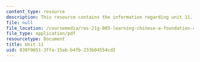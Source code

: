 ```yaml
---
content_type: resource
description: This resource contains the information regarding unit 11.
file: null
file_location: /coursemedia/res-21g-003-learning-chinese-a-foundation-course-in-mandarin-spring-2011/830f96513ffa15abb4fb233b04554cd2_MITRES_21G_003S11_unit11.pdf
file_type: application/pdf
resourcetype: Document
title: Unit 11
uid: 830f9651-3ffa-15ab-b4fb-233b04554cd2
---
```

